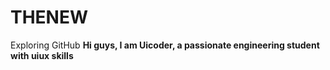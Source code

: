# THENEW
Exploring GitHub <b>
Hi guys, I am Uicoder, a passionate engineering student with uiux skills 
